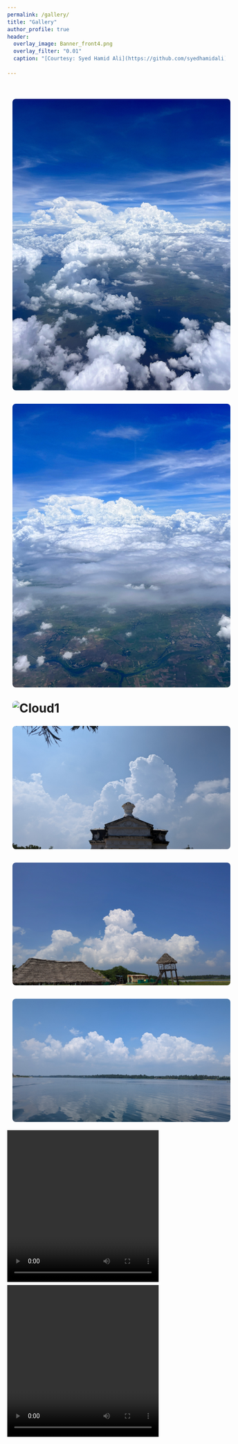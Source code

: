 ```yaml
---
permalink: /gallery/
title: "Gallery"
author_profile: true
header:
  overlay_image: Banner_front4.png
  overlay_filter: "0.01"
  caption: "[Courtesy: Syed Hamid Ali](https://github.com/syedhamidali)"

---
```

<html>
<head>
<style>
img {
  border-radius: 20px;
  padding: 12px;
}
</style>
</head>
<body>

<!-- div {
  text-align: justify;
}

div:after {
  content: "";
  display: inline-block;
  width: 100%;
} -->

<!-- ![AMS talk](/images/myclicked/pondiriver_cloudsys.jpg){: .align-left width="300px" height="250px" margin-right}

![AMS talk](/images/myclicked/pondibeach_cloud.jpg){: .align-right width="300px" height="250px" margin-right}

![AMS talk](/images/myclicked/pondibeach_cloud2.jpg){: .align-left width="300px" height="250px" margin-right}

![AMS talk](/images/myclicked/pondicity_cloud.jpg){: .align-center width="300px" height="250px" margin-right} -->

<h1>
<img src="/images/myclicked/shivani_cloud1.jpg" alt="Cloud1" style="height:300px width:360px;" >
<img src="/images/myclicked/shivani_cloud2.jpg" alt="Cloud1" style="height:300px width:360px;" >
<img src="/images/myclicked/pondiriver_cloudsys.jpg" alt="Cloud1" style="height:260px width:360px;" >
<img src="/images/myclicked/pondicity_cloud.jpg" alt="Cloud1" style="height:260px width:360px;" >
<img src="/images/myclicked/pondibeach_cloud.jpg" alt="Cloud1" style="height:260px width:360px;" >
<img src="/images/myclicked/pondiriver_cloudsys2.jpg" alt="Cloud1" style="height:260px width:360px;" >

<video width="350px" height="350px" frameborder="no" border="0" marginwidth="0" marginheight="0" autoplay>
  <source src="/images/myclicked/electrified_cumulonimbus.mp4" type="video/mp4">
  <!-- <source src="mov_bbb.ogg" type="video/ogg"> -->
  Your browser does not support HTML video.
</video>
<video width="350px" height="350px"  frameborder="no" border="0" marginwidth="0" marginheight="0" autoplay>
  <source src="/images/myclicked/shivani_cloudvideo.mp4" type="video/mp4">
  <!-- <source src="mov_bbb.ogg" type="video/ogg"> -->
  Your browser does not support HTML video.
</video>
<!-- <img src="/images/myclicked/electrified_cumulonimbus.mp4" alt="Cloud1" style="width:350px height:350px;" >
<img src="/images/myclicked/shivani_cloudvideo.mp4" alt="Cloud1" style="width:350px height:350px;" > -->

</h1>
